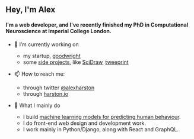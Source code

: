 ## Hey, I'm Alex

#### I'm a web developer, and I've recently finished my PhD in Computational Neuroscience at Imperial College London.

- 🔭 I’m currently working on
  - my startup, [goodwright](https://goodwright.org)
  - some [side projects](https://harston.io/projects), like [SciDraw](https://scidraw.io), [tweeprint](https://tweeprint.com)

- 📫 How to reach me:
  - through twitter [@alexharston](https://twitter.com/alexharston)
  - through [harston.io](https://harston.io)

- 💯 What I mainly do
  - I build [machine learning models for predicting human behaviour](https://harston.io/research).
  - I do front-end web design and development work.
  - I work mainly in Python/Django, along with React and GraphQL.
